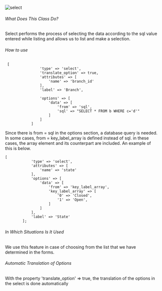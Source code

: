 ![select](https://s3.eu-central-1.amazonaws.com/static.testbank.az/uploads/files/15-1618843059-ok-image.png)

###### What Does This Class Do?

Select performs the process of selecting the data according to the sql value entered while listing and allows us to list and make a selection.

###### How to use

```
 [
                'type' => 'select',
                'translate_option' => true,
                'attributes' => [
                    'name' => 'branch_id'
                ],
                'label' => 'Branch',

                'options' => [
                    'data' => [
                        'from' => 'sql',
                        'sql' => "SELECT * FROM b WHERE c='d'"
                    ]
                ]
            ]
```

Since there is from = sql in the options section, a database query is needed.
In some cases, from = key_label_array is defined instead of sql. in these cases, the array element and its counterpart are included. An example of this is below.

```
[
            'type' => 'select',
            'attributes' => [
                'name' => 'state'
            ],
            'options' => [
                'data' => [
                    'from' => 'key_label_array',
                    'key_label_array' => [
                        '0' => 'Closed',
                        '1' => 'Open',
                    ]
                ]
            ],
            'label' => 'State'
        ];
```

###### In Which Situations Is It Used

We use this feature in case of choosing from the list that we have determined in the forms.

###### Automatic Translation of Options
With the property 'translate_option' => true, the translation of the options in the select is done automatically